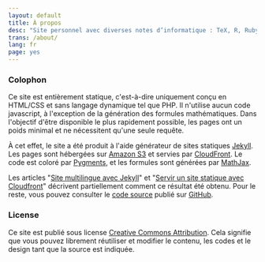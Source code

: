 ```yaml
---
layout: default
title: À propos
desc: "Site personnel avec diverses notes d’informatique : TeX, R, Ruby, Python..."
trans: /about/
lang: fr
page: yes
---
```


### Colophon
Ce site est entièrement statique, c'est-à-dire uniquement conçu en HTML/CSS et sans langage dynamique tel que PHP. Il n'utilise aucun code javascript, à l'exception de la génération des formules mathématiques. Dans l'objectif d'être disponible le plus rapidement possible, les pages ont un poids minimal et ne nécessitent qu'une seule requête.

À cet effet, le site a été produit à l'aide générateur de sites statiques [Jekyll](http://jekyllrb.com/). Les pages sont hébergées sur [Amazon S3](https://aws.amazon.com/fr/s3/) et servies par [CloudFront](https://aws.amazon.com/fr/cloudfront/). Le code est coloré par [Pygments](http://pygments.org/), et les formules sont générées par [MathJax](http://www.mathjax.org/).

Les articles "[Site multilingue avec Jekyll](/site-multilingue-avec-jekyll/)" et "[Servir un site statique avec Cloudfront](/site-statique-avec-cloudfront/)" décrivent partiellement comment ce résultat été obtenu. Pour le reste, vous pouvez consulter le [code source](https://github.com/sylvaindurand/sylvain.durand.tf) publié sur [GitHub](https://github.com/sylvaindurand/sylvain.durand.tf).

### License
Ce site est publié sous license [Creative Commons Attribution](http://creativecommons.org/licenses/by/4.0/). Cela signifie que vous pouvez librement réutiliser et modifier le contenu, les codes et le design tant que la source est indiquée.



